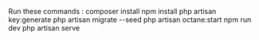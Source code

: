 Run these commands :
                    composer install 
                    npm install
                    php artisan key:generate
                    php artisan migrate --seed
                    php artisan octane:start
                    npm run dev
                    php artisan serve
                   
